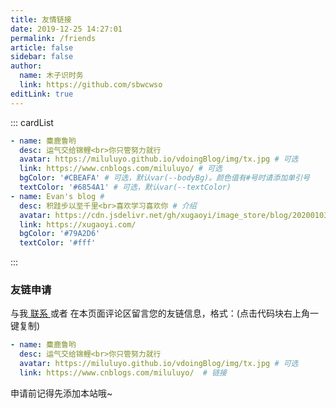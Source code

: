 ```yaml
---
title: 友情链接
date: 2019-12-25 14:27:01
permalink: /friends
article: false
sidebar: false
author: 
  name: 木子识时务
  link: https://github.com/sbwcwso
editLink: true
---
```


<!-- 
普通卡片列表容器，可用于友情链接、项目推荐、古诗词展示等。
cardList 后面可跟随一个数字表示每行最多显示多少个，选值范围1~4，默认3。在小屏时会根据屏幕宽度减少每行显示数量。
-->
::: cardList
```yaml
- name: 麋鹿鲁哟
  desc: 运气交给锦鲤<br>你只管努力就行
  avatar: https://miluluyo.github.io/vdoingBlog/img/tx.jpg # 可选
  link: https://www.cnblogs.com/miluluyo/ # 可选
  bgColor: '#CBEAFA' # 可选，默认var(--bodyBg)。颜色值有#号时请添加单引号
  textColor: '#6854A1' # 可选，默认var(--textColor)
- name: Evan's blog # 
  desc: 积跬步以至千里<br>喜欢学习喜欢你 # 介绍
  avatar: https://cdn.jsdelivr.net/gh/xugaoyi/image_store/blog/20200103123203.jpg # 头像
  link: https://xugaoyi.com/
  bgColor: '#79A2D6'
  textColor: '#fff'
```
:::

<!--[![Anurag's github stats](https://github-readme-stats.vercel.app/api?username=miluluyo)](https://github.com/anuraghazra/github-readme-stats)

![Anurag's github stats](https://github-readme-stats.vercel.app/api?username=miluluyo&show_icons=true)

![Anurag's github stats](https://github-readme-stats.vercel.app/api?username=miluluyo&hide=["contribs","prs"])
-->


### 友链申请

与我[ 联系 ](/about/#联系)或者 在本页面评论区留言您的友链信息，格式：(点击代码块右上角一键复制)


```yaml
- name: 麋鹿鲁哟
  desc: 运气交给锦鲤<br>你只管努力就行
  avatar: https://miluluyo.github.io/vdoingBlog/img/tx.jpg # 可选
  link: https://www.cnblogs.com/miluluyo/  # 链接
```

申请前记得先添加本站哦~ 
